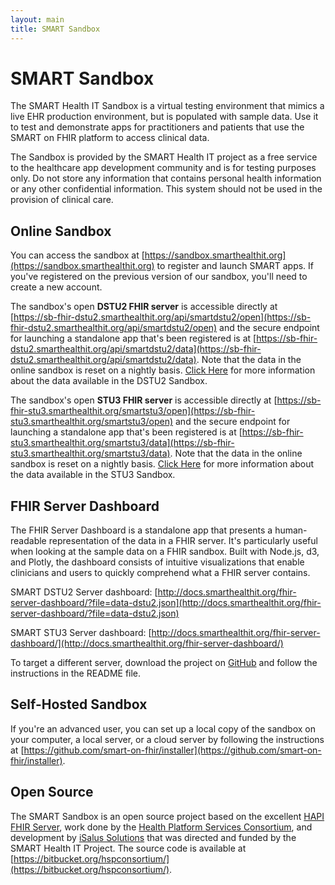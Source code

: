 ```yaml
---
layout: main
title: SMART Sandbox
---
```


# SMART Sandbox

The SMART Health IT Sandbox is a virtual testing environment that mimics a live EHR production environment, but is populated with sample data. Use it to test and demonstrate apps for practitioners and patients that use the SMART on FHIR platform to access clinical data.

The Sandbox is provided by the SMART Health IT project as a free service to the healthcare app development community and is for testing purposes only. Do not store any information that contains personal health information or any other confidential information. This system should not be used in the provision of clinical care.

## Online Sandbox

You can access the sandbox at [https://sandbox.smarthealthit.org](https://sandbox.smarthealthit.org) to register and launch SMART apps. If you've registered on the previous version of our sandbox, you'll need to create a new account.

The sandbox's open **DSTU2 FHIR server** is accessible directly at [https://sb-fhir-dstu2.smarthealthit.org/api/smartdstu2/open](https://sb-fhir-dstu2.smarthealthit.org/api/smartdstu2/open) and the secure endpoint for launching a standalone app that's been registered is at [https://sb-fhir-dstu2.smarthealthit.org/api/smartdstu2/data](https://sb-fhir-dstu2.smarthealthit.org/api/smartdstu2/data). Note that the data in the online sandbox is reset on a nightly basis. [Click Here](http://docs.smarthealthit.org/data/dstu2-sandbox-data) for more information about the data available in the DSTU2 Sandbox.

The sandbox's open **STU3 FHIR server** is accessible directly at [https://sb-fhir-stu3.smarthealthit.org/smartstu3/open](https://sb-fhir-stu3.smarthealthit.org/smartstu3/open) and the secure endpoint for launching a standalone app that's been registered is at [https://sb-fhir-stu3.smarthealthit.org/smartstu3/data](https://sb-fhir-stu3.smarthealthit.org/smartstu3/data). Note that the data in the online sandbox is reset on a nightly basis. [Click Here](http://docs.smarthealthit.org/data/stu3-sandbox-data) for more information about the data available in the STU3 Sandbox.

## FHIR Server Dashboard

The FHIR Server Dashboard is a standalone app that presents a human-readable representation of the data in a FHIR server. It's particularly useful when looking at the sample data on a FHIR sandbox. Built with Node.js, d3, and Plotly, the dashboard consists of intuitive visualizations that enable clinicians and users to quickly comprehend what a FHIR server contains.

SMART DSTU2 Server dashboard: [http://docs.smarthealthit.org/fhir-server-dashboard/?file=data-dstu2.json](http://docs.smarthealthit.org/fhir-server-dashboard/?file=data-dstu2.json) 

SMART STU3 Server dashboard: [http://docs.smarthealthit.org/fhir-server-dashboard/](http://docs.smarthealthit.org/fhir-server-dashboard/)

To target a different server, download the project on [GitHub](https://github.com/smart-on-fhir/fhir-server-dashboard) and follow the instructions in the README file. 

## Self-Hosted Sandbox

If you're an advanced user, you can set up a local copy of the sandbox on your computer, a local server, or a cloud server by following the instructions at [https://github.com/smart-on-fhir/installer](https://github.com/smart-on-fhir/installer). 

## Open Source

The SMART Sandbox is an open source project based on the excellent [HAPI FHIR Server](http://hapifhir.io/), work done by the [Health Platform Services Consortium](https://healthservices.atlassian.net/wiki/display/HSPC/HSPC+Sandbox), and development by [iSalus Solutions](https://www.isalussolutions.com/) that was directed and funded by the SMART Health IT Project. The source code is available at [https://bitbucket.org/hspconsortium/](https://bitbucket.org/hspconsortium/).
